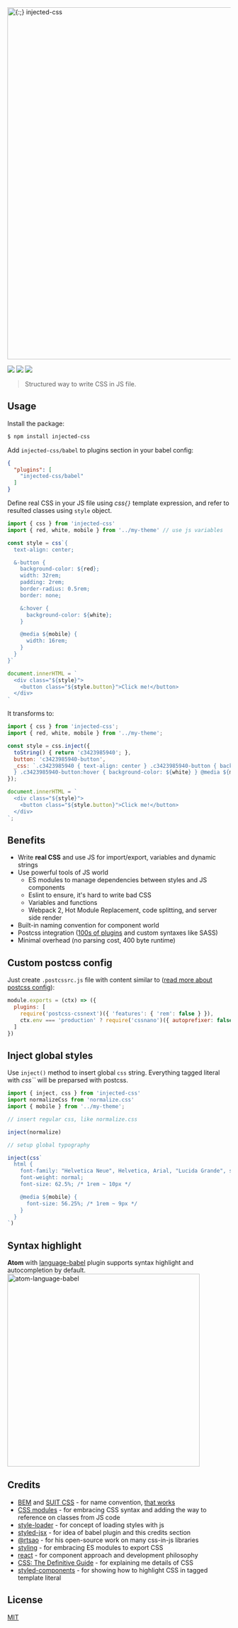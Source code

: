 <img width="793" alt="{:;} injected-css" src="https://cloud.githubusercontent.com/assets/158189/25124387/d92cd514-242b-11e7-9cc7-91ad902a7d7e.png">

[![](https://travis-ci.org/alekseykulikov/injected-css.png)](https://travis-ci.org/alekseykulikov/injected-css)
[![](https://img.shields.io/npm/v/injected-css.svg)](https://npmjs.com/package/injected-css)
[![](https://img.shields.io/badge/code%20style-standard-brightgreen.svg)](https://standardjs.com)

> Structured way to write CSS in JS file.

## Usage

Install the package:

```bash
$ npm install injected-css
```

Add `injected-css/babel` to plugins section in your babel config:

```json
{
  "plugins": [
    "injected-css/babel"
  ]
}
```

Define real CSS in your JS file using *css`{}`* template expression,
and refer to resulted classes using `style` object.

```js
import { css } from 'injected-css'
import { red, white, mobile } from '../my-theme' // use js variables

const style = css`{
  text-align: center;

  &-button {
    background-color: ${red};
    width: 32rem;
    padding: 2rem;
    border-radius: 0.5rem;
    border: none;

    &:hover {
      background-color: ${white};
    }

    @media ${mobile} {
      width: 16rem;
    }
  }
}`

document.innerHTML = `
  <div class="${style}">
    <button class="${style.button}">Click me!</button>
  </div>
`
```

It transforms to:

```js
import { css } from 'injected-css';
import { red, white, mobile } from '../my-theme';

const style = css.inject({
  toString() { return 'c3423985940'; },
  button: 'c3423985940-button',
  _css: `.c3423985940 { text-align: center } .c3423985940-button { background-color: ${red}; width: 32rem; padding: 2rem; border-radius: 0.5rem; border: none
  } .c3423985940-button:hover { background-color: ${white} } @media ${mobile} { .c3423985940-button { width: 16rem } }`  
});

document.innerHTML = `
  <div class="${style}">
    <button class="${style.button}">Click me!</button>
  </div>
`;
```

## Benefits

- Write **real CSS** and use JS for import/export, variables and dynamic strings
- Use powerful tools of JS world
  - ES modules to manage dependencies between styles and JS components
  - Eslint to ensure, it's hard to write bad CSS
  - Variables and functions
  - Webpack 2, Hot Module Replacement, code splitting, and server side render
- Built-in naming convention for component world
- Postcss integration ([100s of plugins](https://github.com/postcss/postcss/blob/master/docs/plugins.md) and custom syntaxes like SASS)
- Minimal overhead (no parsing cost, 400 byte runtime)

## Custom postcss config

Just create `.postcssrc.js` file with content similar to ([read more about postcss config](https://github.com/michael-ciniawsky/postcss-load-config)):

```js
module.exports = (ctx) => ({
  plugins: [
    require('postcss-cssnext')({ 'features': { 'rem': false } }),
    ctx.env === 'production' ? require('cssnano')({ autoprefixer: false }) : false
  ]
})

```

## Inject global styles

Use `inject()` method to insert global `css` string.
Everything tagged literal with _css``_ will be preparsed with postcss.

```js
import { inject, css } from 'injected-css'
import normalizeCss from 'normalize.css'
import { mobile } from '../my-theme';

// insert regular css, like normalize.css

inject(normalize)

// setup global typography

inject(css`
  html {
    font-family: "Helvetica Neue", Helvetica, Arial, "Lucida Grande", sans-serif;
    font-weight: normal;
    font-size: 62.5%; /* 1rem ~ 10px */

    @media ${mobile} {
      font-size: 56.25%; /* 1rem ~ 9px */
    }
  }
`)
```

## Syntax highlight

**Atom** with [language-babel](https://github.com/gandm/language-babel) plugin supports syntax highlight and autocompletion by default.
<img width="434" alt="atom-language-babel" src="https://cloud.githubusercontent.com/assets/158189/24708649/c7530534-1a17-11e7-845a-d2319a78504a.png">

## Credits

- [BEM](https://css-tricks.com/bem-101/) and [SUIT CSS](https://github.com/suitcss/suit/blob/master/doc/naming-conventions.md) - for name convention, [that works](https://gist.github.com/alekseykulikov/68a5d6ddae569f6d0456b0e9d603e892)
- [CSS modules](https://github.com/css-modules/css-modules) - for embracing CSS syntax and adding the way to reference on classes from JS code
- [style-loader](https://github.com/webpack-contrib/style-loader) - for concept of loading styles with js
- [styled-jsx](https://github.com/zeit/styled-jsx) - for idea of babel plugin and this credits section
- [@rtsao](https://github.com/rtsao) - for his open-source work on many css-in-js libraries
- [styling](https://github.com/andreypopp/styling) - for embracing ES modules to export CSS
- [react](https://facebook.github.io/react/) - for component approach and development philosophy
- [CSS: The Definitive Guide](http://shop.oreilly.com/product/0636920012726.do) - for explaining me details of CSS
- [styled-components](https://github.com/styled-components/styled-components) - for showing how to highlight CSS in tagged template literal

## License

[MIT]('./LICENSE')

